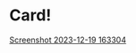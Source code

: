 # Card!
[Screenshot 2023-12-19 163304](https://github.com/SahilSN27/Card/assets/152185448/529d59b9-ed02-4584-be82-3297ababa2b3)
